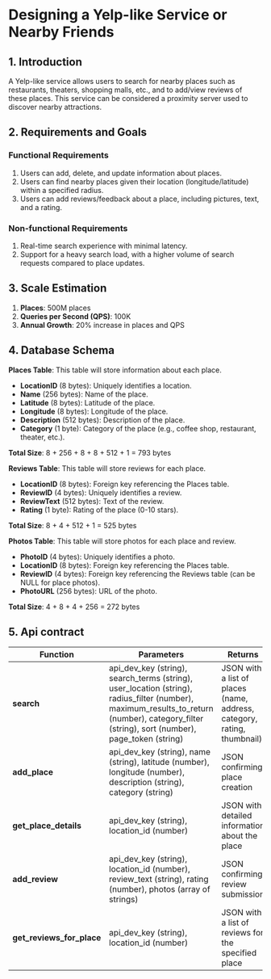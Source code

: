 # Designing a Yelp-like Service or Nearby Friends

## 1. Introduction

A Yelp-like service allows users to search for nearby places such as restaurants, theaters, shopping malls, etc., and to add/view reviews of these places. This service can be considered a proximity server used to discover nearby attractions.

## 2. Requirements and Goals

### Functional Requirements

1. Users can add, delete, and update information about places.
2. Users can find nearby places given their location (longitude/latitude) within a specified radius.
3. Users can add reviews/feedback about a place, including pictures, text, and a rating.

### Non-functional Requirements

1. Real-time search experience with minimal latency.
2. Support for a heavy search load, with a higher volume of search requests compared to place updates.

## 3. Scale Estimation

1. **Places**: 500M places
2. **Queries per Second (QPS)**: 100K
3. **Annual Growth**: 20% increase in places and QPS


## 4. Database Schema

**Places Table**: This table will store information about each place.

- **LocationID** (8 bytes): Uniquely identifies a location.
- **Name** (256 bytes): Name of the place.
- **Latitude** (8 bytes): Latitude of the place.
- **Longitude** (8 bytes): Longitude of the place.
- **Description** (512 bytes): Description of the place.
- **Category** (1 byte): Category of the place (e.g., coffee shop, restaurant, theater, etc.).

**Total Size**: 8 + 256 + 8 + 8 + 512 + 1 = 793 bytes

**Reviews Table**: This table will store reviews for each place.

- **LocationID** (8 bytes): Foreign key referencing the Places table.
- **ReviewID** (4 bytes): Uniquely identifies a review.
- **ReviewText** (512 bytes): Text of the review.
- **Rating** (1 byte): Rating of the place (0-10 stars).

**Total Size**: 8 + 4 + 512 + 1 = 525 bytes

**Photos Table**: This table will store photos for each place and review.

- **PhotoID** (4 bytes): Uniquely identifies a photo.
- **LocationID** (8 bytes): Foreign key referencing the Places table.
- **ReviewID** (4 bytes): Foreign key referencing the Reviews table (can be NULL for place photos).
- **PhotoURL** (256 bytes): URL of the photo.

**Total Size**: 4 + 8 + 4 + 256 = 272 bytes


## 5. Api contract

| **Function**          | **Parameters**                                                                                                                                                                       | **Returns**                                                |
|-----------------------|--------------------------------------------------------------------------------------------------------------------------------------------------------------------------------------|------------------------------------------------------------|
| **search**            | api_dev_key (string), search_terms (string), user_location (string), radius_filter (number), maximum_results_to_return (number), category_filter (string), sort (number), page_token (string) | JSON with a list of places (name, address, category, rating, thumbnail) |
| **add_place**         | api_dev_key (string), name (string), latitude (number), longitude (number), description (string), category (string)                                                                   | JSON confirming place creation                             |
| **get_place_details** | api_dev_key (string), location_id (number)                                                                                                                                           | JSON with detailed information about the place             |
| **add_review**        | api_dev_key (string), location_id (number), review_text (string), rating (number), photos (array of strings)                                                                          | JSON confirming review submission                          |
| **get_reviews_for_place** | api_dev_key (string), location_id (number)                                                                                                                                           | JSON with a list of reviews for the specified place        |

